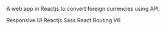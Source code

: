 A web app in Reactjs to convert foreign currencies using API.

Responsive UI
Reactjs
Sass
React Routing V6
